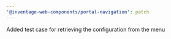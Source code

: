 ```yaml
---
'@inventage-web-components/portal-navigation': patch
---
```


Added test case for retrieving the configuration from the menu
